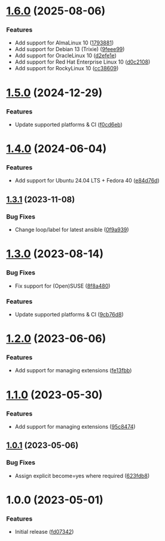 # [1.6.0](https://github.com/de-it-krachten/ansible-role-azure_cli/compare/v1.5.0...v1.6.0) (2025-08-06)


### Features

* Add support for AlmaLinux 10 ([1793881](https://github.com/de-it-krachten/ansible-role-azure_cli/commit/17938819dbc74d7dba4e9fcb43033175239a910c))
* Add support for Debian 13 (Trixie) ([9feee99](https://github.com/de-it-krachten/ansible-role-azure_cli/commit/9feee999ef54e4402d9df219de3b9d8b71ef4a05))
* Add support for OracleLinux 10 ([d2efe1e](https://github.com/de-it-krachten/ansible-role-azure_cli/commit/d2efe1e8698c7d4cebf57d9a6d0442481af5dcb0))
* Add support for Red Hat Enterprise Linux 10 ([d0c2108](https://github.com/de-it-krachten/ansible-role-azure_cli/commit/d0c2108427d41fc27f1de906fe85de183ae07f6e))
* Add support for RockyLinux 10 ([cc38609](https://github.com/de-it-krachten/ansible-role-azure_cli/commit/cc386095d978c87cf0325eb38c61ea5246b50094))

# [1.5.0](https://github.com/de-it-krachten/ansible-role-azure_cli/compare/v1.4.0...v1.5.0) (2024-12-29)


### Features

* Update supported platforms & CI ([f0cd6eb](https://github.com/de-it-krachten/ansible-role-azure_cli/commit/f0cd6eb1398bb386536a15b6cfec43ccfaff0700))

# [1.4.0](https://github.com/de-it-krachten/ansible-role-azure_cli/compare/v1.3.1...v1.4.0) (2024-06-04)


### Features

* Add support for Ubuntu 24.04 LTS + Fedora 40 ([e84d76d](https://github.com/de-it-krachten/ansible-role-azure_cli/commit/e84d76d062b647668fa0856f7dfc1a9b89977595))

## [1.3.1](https://github.com/de-it-krachten/ansible-role-azure_cli/compare/v1.3.0...v1.3.1) (2023-11-08)


### Bug Fixes

* Change loop/label for latest ansible ([0f9a939](https://github.com/de-it-krachten/ansible-role-azure_cli/commit/0f9a939454190dd1d7484275b7854e01b8cb9169))

# [1.3.0](https://github.com/de-it-krachten/ansible-role-azure_cli/compare/v1.2.0...v1.3.0) (2023-08-14)


### Bug Fixes

* Fix support for (Open)SUSE ([8f8a480](https://github.com/de-it-krachten/ansible-role-azure_cli/commit/8f8a4801230769d4b80749b0945a9c74fbcd9bda))


### Features

* Update supported platforms & CI ([9cb76d8](https://github.com/de-it-krachten/ansible-role-azure_cli/commit/9cb76d8747080d53b68757e9044d09e68c3a9376))

# [1.2.0](https://github.com/de-it-krachten/ansible-role-azure_cli/compare/v1.1.0...v1.2.0) (2023-06-06)


### Features

* Add support for managing extensions ([fe13fbb](https://github.com/de-it-krachten/ansible-role-azure_cli/commit/fe13fbb00b4a1def7eb1f9ce01995623e5b5318c))

# [1.1.0](https://github.com/de-it-krachten/ansible-role-azure_cli/compare/v1.0.1...v1.1.0) (2023-05-30)


### Features

* Add support for managing extensions ([95c8474](https://github.com/de-it-krachten/ansible-role-azure_cli/commit/95c8474aecb3f0134dd991b1625e98335580e2f7))

## [1.0.1](https://github.com/de-it-krachten/ansible-role-azure_cli/compare/v1.0.0...v1.0.1) (2023-05-06)


### Bug Fixes

* Assign explicit become=yes where required ([623fdb8](https://github.com/de-it-krachten/ansible-role-azure_cli/commit/623fdb812ed8e77e65e12e4043256711ce73ee68))

# 1.0.0 (2023-05-01)


### Features

* Initial release ([fd07342](https://github.com/de-it-krachten/ansible-role-azure_cli/commit/fd07342a61b88d23742bbeffc5521270f18cec80))
